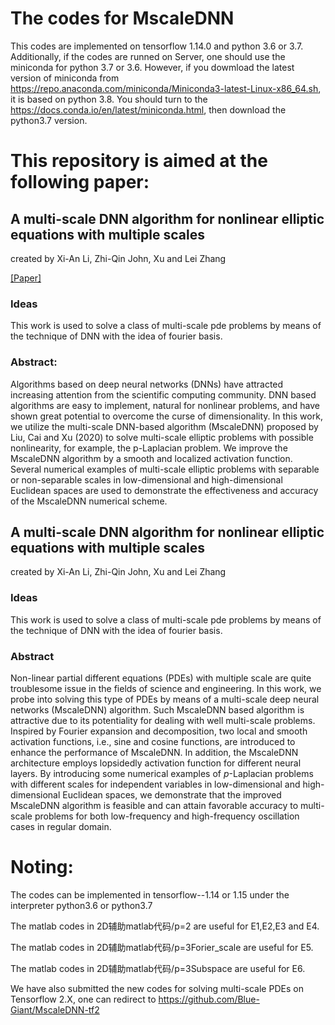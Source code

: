 # The codes for MscaleDNN 
This codes are implemented on tensorflow 1.14.0 and python 3.6 or 3.7. Additionally, if the codes are runned on Server, one should use the miniconda for python 3.7 or 3.6. However, if you dowmload the latest version of miniconda from https://repo.anaconda.com/miniconda/Miniconda3-latest-Linux-x86_64.sh, it is based on python 3.8.  You should turn to the https://docs.conda.io/en/latest/miniconda.html, then download the python3.7 version.

# This repository is aimed at the following paper:

## A multi-scale DNN algorithm for nonlinear elliptic equations with multiple scales  
created by Xi-An Li, Zhi-Qin John, Xu and Lei Zhang

[[Paper]](https://arxiv.org/pdf/2009.14597.pdf)

### Ideas
This work is used to solve a class of multi-scale pde problems by means of the technique of DNN with the idea of fourier basis.

### Abstract: 
Algorithms based on deep neural networks (DNNs) have attracted increasing attention from the scientific computing community. DNN based algorithms are easy to implement, natural for nonlinear problems, and have shown great potential to overcome the curse of dimensionality. In this work, we utilize the multi-scale DNN-based algorithm (MscaleDNN) proposed by Liu, Cai and Xu (2020) to solve multi-scale elliptic problems with possible nonlinearity, for example, the p-Laplacian problem. We improve the MscaleDNN algorithm by a smooth and localized activation function. Several numerical examples of multi-scale elliptic problems with separable or non-separable scales in low-dimensional and high-dimensional Euclidean spaces are used to demonstrate the effectiveness and accuracy of the MscaleDNN numerical scheme.

## A multi-scale DNN algorithm for nonlinear elliptic equations with multiple scales  
created by Xi-An Li, Zhi-Qin John, Xu and Lei Zhang

### Ideas
This work is used to solve a class of multi-scale pde problems by means of the technique of DNN with the idea of fourier basis.

### Abstract
Non-linear partial different equations (PDEs) with multiple scale are quite troublesome issue in the fields of science and engineering. In this work, we probe into solving this type of PDEs by means of a multi-scale deep neural networks (MscaleDNN) algorithm. Such MscaleDNN based algorithm is attractive due to its potentiality for dealing with well multi-scale problems. Inspired by Fourier expansion and decomposition, two local and smooth activation functions, i.e., sine and cosine functions, are introduced to enhance the performance of MscaleDNN. In addition, the MscaleDNN architecture employs lopsidedly activation function for different neural layers. By introducing some numerical examples of $p$-Laplacian problems with different scales for independent variables in low-dimensional and high-dimensional Euclidean spaces, we demonstrate that the improved MscaleDNN algorithm is feasible and can attain favorable accuracy to multi-scale problems for both low-frequency and high-frequency oscillation cases in regular domain.

# Noting:
The codes can be implemented in tensorflow--1.14 or 1.15 under the interpreter python3.6 or python3.7

The matlab codes in 2D辅助matlab代码/p=2 are useful for E1,E2,E3 and E4.

The matlab codes in 2D辅助matlab代码/p=3Forier_scale are useful for E5.

The matlab codes in 2D辅助matlab代码/p=3Subspace are useful for E6.

We have also submitted the new codes for solving multi-scale PDEs on Tensorflow 2.X, one can redirect to https://github.com/Blue-Giant/MscaleDNN-tf2
